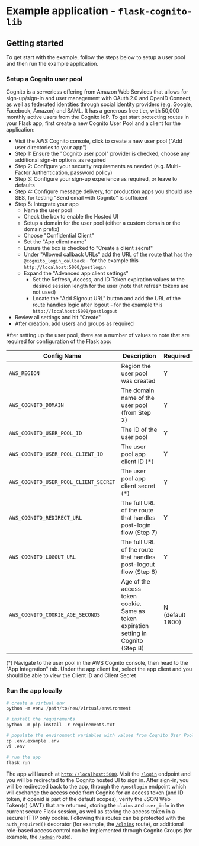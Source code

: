 # Example application - `flask-cognito-lib`

## Getting started

To get start with the example, follow the steps below to setup a user pool and then run the example application.

### Setup a Cognito user pool

Cognito is a serverless offering from Amazon Web Services that allows for sign-up/sign-in and user management with OAuth 2.0 and OpenID Connect, as well as federated identities through social identity providers (e.g. Google, Facebook, Amazon) and SAML. It has a generous free tier, with 50,000 monthly active users from the Cognito IdP. To get start protecting routes in your Flask app, first create a new Cognito User Pool and a client for the application:

- Visit the AWS Cognito console, click to create a new user pool ("Add user directories to your app")
- Step 1: Ensure the "Cognito user pool" provider is checked, choose any additional sign-in options as required
- Step 2: Configure your security requirements as needed (e.g. Multi-Factor Authentication, password policy)
- Step 3: Configure your sign-up experience as required, or leave to defaults
- Step 4: Configure message delivery, for production apps you should use SES, for testing "Send email with Cognito" is sufficient
- Step 5: Integrate your app
    - Name the user pool
    - Check the box to enable the Hosted UI
    - Setup a domain for the user pool (either a custom domain or the domain prefix)
    - Choose "Confidential Client"
    - Set the "App client name"
    - Ensure the box is checked to "Create a client secret"
    - Under "Allowed callback URLs" add the URL of the route that has the `@cognito_login_callback` - for the example this `http://localhost:5000/postlogin`
    - Expand the "Advanced app client settings"
        - Set the Refresh, Access, and ID Token expiration values to the desired session length for the user (note that refresh tokens are not used)
        - Locate the "Add Signout URL" button and add the URL of the route handles logic after logout - for the example this `http://localhost:5000/postlogout`
- Review all settings and hit "Create"
- After creation, add users and groups as required


After setting up the user pool, there are a number of values to note that are required for configuration of the Flask app:

| **Config Name**                       | **Description**                                                                      | **Required**     |
|---------------------------------------|--------------------------------------------------------------------------------------|------------------|
| `AWS_REGION`                          | Region the user pool was created                                                     | Y                |
| `AWS_COGNITO_DOMAIN`                  | The domain name of the user pool (from Step 2)                                       | Y                |
| `AWS_COGNITO_USER_POOL_ID`            | The ID of the user pool                                                              | Y                |
| `AWS_COGNITO_USER_POOL_CLIENT_ID`     | The user pool app client ID (*)                                                      | Y                |
| `AWS_COGNITO_USER_POOL_CLIENT_SECRET` | The user pool app client secret (*)                                                  | Y                |
| `AWS_COGNITO_REDIRECT_URL`            | The full URL of the route that handles post-login flow (Step 7)                      | Y                |
| `AWS_COGNITO_LOGOUT_URL`              | The full URL of the route that handles post-logout flow (Step 8)                     | Y                |
| `AWS_COGNITO_COOKIE_AGE_SECONDS`      | Age of the access token cookie. Same as token expiration setting in Cognito (Step 8) | N (default 1800) |

(*) Navigate to the user pool in the AWS Cognito console, then head to the "App Integration" tab. Under the app client list, select the app client and you should be able to view the Client ID and Client Secret

### Run the app locally

```python
# create a virtual env
python -m venv /path/to/new/virtual/environment

# install the requirements
python -m pip install -r requirements.txt

# populate the environment variables with values from Cognito User Pool
cp .env.example .env
vi .env

# run the app
flask run
```

The app will launch at [`http://localhost:5000`](http://localhost:5000). Visit the [`/login`](http://localhost:5000/login) endpoint and you will be redirected to the Cognito hosted UI to sign in. After sign-in, you will be redirected back to the app, through the `/postlogin` endpoint which will exchange the access code from Cognito for an access token (and ID token, if openid is part of the default scopes), verify the JSON Web Token(s) (JWT) that are returned, storing the `claims` and `user_info` in the current secure Flask session, as well as storing the access token in a secure HTTP only cookie. Following this routes can be protected with the `auth_required()` decorator (for example, the [`/claims`](http://localhost:5000/claims) route), or additional role-based access control can be implemented through Cognito Groups (for example, the [`/admin`](http://localhost:5000/admin) route).
